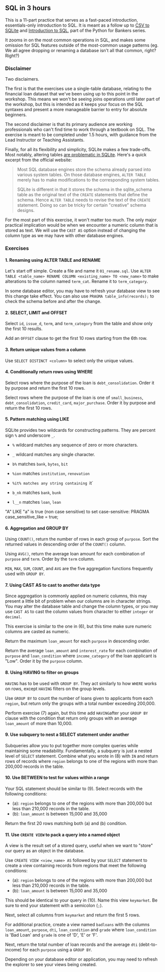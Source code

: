 ## SQL in 3 hours
This is a 11-part practice that serves as a fast-paced introduction, essentials-only introduction to SQL. It is meant as a follow up to [CSV to SQLite](https://www.youtube.com/watch?v=GlyIpx_VDxo) and [Introduction to SQL](https://www.youtube.com/watch?v=e4zZGc4UZGQ), part of the Python for Bankers series. 

It zooms in on the most common operations in SQL, and makes some omission for SQL features outside of the most-common usage patterns (eg. We all agree dropping or renaming a database isn't all that common, right? Right?)

### Disclaimer
Two disclaimers. 

The first is that the exercises use a single-table database, relating to the financial loan dataset that we've been using up to this point in the workshop. This means we won't be seeing joins operations until later part of the workshop, but this is intended as it keeps your focus on the SQL syntaxes and present a more manageable barrier to entry for absolute beginners. 

The second disclaimer is that its primary audience are working professionals who can't find time to work through a textbook on SQL. The exercise is meant to be completed under 1.5 hours, with guidance from the Lead Instructor or Teaching Assistants.

Finally, for all its flexibility and simplicity, SQLite makes a few trade-offs. Most notably, altering tables [are problematic in SQLite](https://sqlite.org/lang_altertable.html). Here's a quick excerpt from the official website:

> Most SQL database engines store the schema already parsed into various system tables. On those database engines, `ALTER TABLE` merely has to make modifications to the corresponding system tables.
> 
> SQLite is different in that it stores the schema in the sqlite_schema table as the original text of the `CREATE` statements that define the schema. Hence `ALTER TABLE` needs to revise the text of the `CREATE` statement. Doing so can be tricky for certain "creative" schema designs.

For the most part of this exercise, it won't matter too much. The only major practical implication would be when we encounter a numeric column that is stored as text. We will use the `CAST AS` option instead of changing the column type as we may have with other database engines.

### Exercises

#### 1. Renaming using ALTER TABLE and RENAME
Let's start off simple. Create a file and name it `01_rename.sql`. Use `ALTER TABLE <table_name> RENAME COLUMN <existing_name> TO <new_name>` to make alterations to the column named `term_cat`. Rename it to `term_category`. 

In some database editor, you may have to refresh your database view to see this change take effect. You can also use `PRAGMA table_info(records);` to check the schema before and after the change.

#### 2. SELECT, LIMIT and OFFSET
Select `id`, `issue_d`, `term`, and `term_category` from the table and show only the first 10 results.

Add an `OFFSET` clause to get the first 10 rows starting from the 6th row.

#### 3. Return unique values from a column

Use `SELECT DISTINCT <column>` to select only the unique values. 

#### 4. Conditionally return rows using WHERE

Select rows where the purpose of the loan is `debt_consolidation`. Order it by purpose and return the first 10 rows. 

Select rows where the purpose of the loan is one of `small_business`, `debt_consolidation`, `credit_card`, `major_purchase`. Order it by purpose and return the first 10 rows. 

#### 5. Pattern matching using LIKE
SQLite provides two wildcards for constructing patterns. They are percent sign `%` and underscore `_`.

- `%` wildcard matches any sequence of zero or more characters.
- `_` wildcard matches any single character.
- `b%` matches `bank`, `bytes`, `bit`
- `%ion` matches `institution`, `renovation`
- `%it% matches any string containing `it`

- `b_nk` matches `bank`, `bunk`
- `l__n` matches `loan`, `lean`

"A" LIKE "a" is true (non case sensitive) to set case-sensitive: PRAGMA case_sensitive_like = true;

#### 6. Aggregation and GROUP BY
Using `COUNT()`, return the number of rows in each group of `purpose`. Sort the returned values in descending order of the `COUNT()` column.

Using `AVG()`, return the average loan amount for each combination of `purpose` and `term`. Order by the `term` column.

`MIN`, `MAX`, `SUM`, `COUNT`, and `AVG` are the five aggregation functions frequently used with `GROUP BY`.

#### 7. Using CAST AS to cast to another data type
Since aggregation is commonly applied on numeric columns, this may present a little bit of problem when our columns are in character strings. You may alter the database table and change the column types, or you may use `CAST AS` to cast the column values from character to either `integer` or `decimal`.

This exercise is similar to the one in (6), but this time make sure numeric columns are casted as numeric. 

Return the maximum `loan_amount` for each `purpose` in descending order.

Return the average `loan_amount` and `interest_rate` for each combination of `purpose` and `loan_condition` where `income_category` of the loan applicant is "Low". Order it by the `purpose` column.

#### 8. Using HAVING to filter on groups
`HAVING` has to be used with `GROUP BY`. They act similarly to how `WHERE` works on rows, except `HAVING` filters on the group levels.

Use `GROUP BY` to count the number of loans given to applicants from each `region`, but return only the groups with a total number exceeding 200,000.

Perform exercise (7) again, but this time add `HAVING`after your `GROUP BY` clause with the condition that return only groups with an average `loan_amount` of more than 10,000.

#### 9. Use subquery to nest a SELECT statement under another

Subqueries allow you to put together more complex queries while maintaining some readability. Fundamentally, a subquery is just a nested level of `SELECT` statement. Combine what you wrote in (8) with `IN` and return rows of records where `region` belongs to one of the regions with more than 200,000 records in the table. 

#### 10. Use BETWEEN to test for values within a range

Your SQL statement should be similar to (9). Select records with the following conditions:
- (a): `region` belongs to one of the regions with more than 200,000 but less than 210,000 records in the table. 
- (b): `loan_amount` is between 15,000 and 35,000

Return the first 20 rows matching both (a) and (b) condition.

#### 11. Use `CREATE VIEW` to pack a query into a named object

A view is the result set of a stored query, useful when we want to "store" our query as an object in the database. 

Use `CREATE VIEW <view_name> AS` followed by your `SELECT` statement to create a view containing records from regions that meet the following conditions:
- (a): `region` belongs to one of the regions with more than 200,000 but less than 210,000 records in the table. 
- (b): `loan_amount` is between 15,000 and 35,000

This should be identical to your query in (10). Name this view `keymarket`. Be sure to end your statement with a semicolon (`;`).

Next, select all columns from `keymarket` and return the first 5 rows.

For additional practice, create a view named `badloans` with the columns `loan_amount`, `purpose`, `dti`, `loan_condition` and `grade` where `loan_condition` is 'Bad Loan' and `grade` is one of 'D', 'E' or 'F'. 

Next, return the total number of loan records and the average `dti` (debt-to-income) for each `purpose` using a `GROUP BY`.

Depending on your database editor or application, you may need to refresh the explorer to see your views being created.